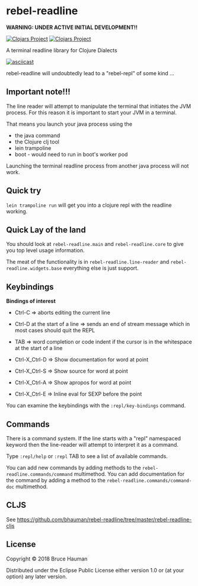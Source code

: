 # rebel-readline

**WARNING: UNDER ACTIVE INITIAL DEVELOPMENT!!**

[![Clojars Project](https://img.shields.io/clojars/v/rebel-readline.svg)](https://clojars.org/rebel-readline)
[![Clojars Project](https://img.shields.io/clojars/v/rebel-readline-cljs.svg)](https://clojars.org/rebel-readline-cljs)

A terminal readline library for Clojure Dialects

[![asciicast](https://asciinema.org/a/160597.png)](https://asciinema.org/a/160597)

rebel-readline will undoubtedly lead to a "rebel-repl" of some kind ...

## Important note!!! 

The line reader will attempt to manipulate the terminal that initiates
the JVM process. For this reason it is important to start your JVM in
a terminal.

That means you launch your java process using the

 * the java command
 * the Clojure clj tool
 * lein trampoline 
 * boot - would need to run in boot's worker pod

Launching the terminal readline process from another java process will not work.

## Quick try

`lein trampoline run` will get you into a clojure repl with the readline working.

## Quick Lay of the land

You should look at `rebel-readline.main` and `rebel-readline.core`
to give you top level usage information.

The meat of the functionality is in `rebel-readline.line-reader` and
`rebel-readline.widgets.base` everything else is just support.

## Keybindings

**Bindings of interest**

* Ctrl-C => aborts editing the current line
* Ctrl-D at the start of a line => sends an end of stream message
  which in most cases should quit the REPL

* TAB => word completion or code indent if the cursor is in the whitespace at the
  start of a line
* Ctrl-X_Ctrl-D => Show documentation for word at point
* Ctrl-X_Ctrl-S => Show source for word at point
* Ctrl-X_Ctrl-A => Show apropos for word at point
* Ctrl-X_Ctrl-E => Inline eval for SEXP before the point

You can examine the keybindings with the `:repl/key-bindings` command.

## Commands

There is a command system. If the line starts with a "repl" namespaced
keyword then the line-reader will attempt to interpret it as a command.

Type `:repl/help` or `:repl` TAB to see a list of available commands.

You can add new commands by adding methods to the
`rebel-readline.commands/command` multimethod. You can add
documentation for the command by adding a method to the
`rebel-readline.commands/command-doc` multimethod.

## CLJS

See https://github.com/bhauman/rebel-readline/tree/master/rebel-readline-cljs

## License

Copyright © 2018 Bruce Hauman

Distributed under the Eclipse Public License either version 1.0 or (at
your option) any later version.
